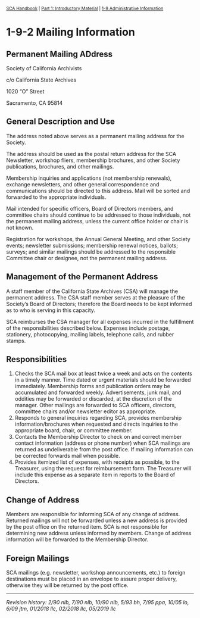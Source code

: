 <sup>[SCA Handbook](/sca-handbook/index.html) | [Part 1: Introductory Material](../01_introductory_material/index.html) | [1-9 Administrative Information](../01_introductory_material/01-09_administrative-information.html)</sup> 

# 1-9-2 Mailing Information

## Permanent Mailing ADdress

Society of California Archivists

c/o California State Archives

1020 “O” Street

Sacramento, CA 95814

## General Description and Use
The address noted above serves as a permanent mailing address for the Society.

The address should be used as the postal return address for the SCA Newsletter, workshop fliers, membership brochures, and other Society publications, brochures, and other mailings.

Membership inquiries and applications (not membership renewals), exchange newsletters, and other general correspondence and communications should be directed to this address. Mail will be sorted and forwarded to the appropriate individuals.

Mail intended for specific officers, Board of Directors members, and committee chairs should continue to be addressed to those individuals, not the permanent mailing address, unless the current office holder or chair is not known.

Registration for workshops, the Annual General Meeting, and other Society events; newsletter submissions; membership renewal notices, ballots; surveys; and similar mailings should be addressed to the responsible Committee chair or designee, not the permanent mailing address.

## Management of the Permanent Address
A staff member of the California State Archives (CSA) will manage the permanent address. The CSA staff member serves at the pleasure of the Society’s Board of Directors; therefore the Board needs to be kept informed as to who is serving in this capacity.

SCA reimburses the CSA manager for all expenses incurred in the fulfillment of the responsibilities described below. Expenses include postage, stationery, photocopying, mailing labels, telephone calls, and rubber stamps.

## Responsibilities
1. Checks the SCA mail box at least twice a week and acts on the contents in a timely manner. Time dated or urgent materials should be forwarded immediately. Membership forms and publication orders may be accumulated and forwarded weekly. Advertisements, junk mail, and oddities may be forwarded or discarded, at the discretion of the manager. Other mailings are forwarded to SCA officers, directors, committee chairs and/or newsletter editor as appropriate.
2. Responds to general inquiries regarding SCA, provides membership information/brochures when requested and directs inquiries to the appropriate board, chair, or committee member.
3. Contacts the Membership Director to check on and correct member contact information (address or phone number) when SCA mailings are returned as undeliverable from the post office. If mailing information can be corrected forwards mail when possible.
4. Provides itemized list of expenses, with receipts as possible, to the Treasurer, using the request for reimbursement form. The Treasurer will include this expense as a separate item in reports to the Board of Directors.

## Change of Address
Members are responsible for informing SCA of any change of address. Returned mailings will not be forwarded unless a new address is provided by the post office on the returned item. SCA
is not responsible for determining new address unless informed by members. Change of address information will be forwarded to the Membership Director.

## Foreign Mailings
SCA mailings (e.g. newsletter, workshop announcements, etc.) to foreign destinations must be placed in an envelope to assure proper delivery, otherwise they will be returned by the post office.

***

_Revision history: 2/90 nlb, 7/90 nlb, 10/90 nlb, 5/93 bh, 7/95 ppa, 10/05 lo, 6/09 jtm, 01/2018 llc, 02/2018 llc,
05/2019 llc_
